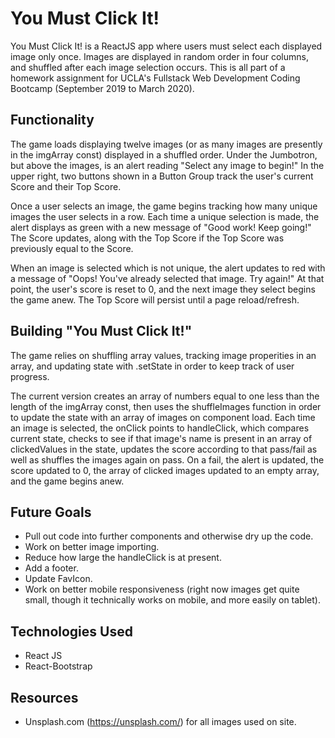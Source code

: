 # You Must Click It!
You Must Click It! is a ReactJS app where users must select each displayed image only once. Images are displayed in random order in four columns, and shuffled after each image selection occurs. This is all part of a homework assignment for UCLA's Fullstack Web Development Coding Bootcamp (September 2019 to March 2020).

## Functionality
The game loads displaying twelve images (or as many images are presently in the imgArray const) displayed in a shuffled order. Under the Jumbotron, but above the images, is an alert reading "Select any image to begin!" In the upper right, two buttons shown in a Button Group track the user's current Score and their Top Score. 

Once a user selects an image, the game begins tracking how many unique images the user selects in a row. Each time a unique selection is made, the alert displays as green with a new message of "Good work! Keep going!" The Score updates, along with the Top Score if the Top Score was previously equal to the Score.

When an image is selected which is not unique, the alert updates to red with a message of "Oops! You've already selected that image. Try again!" At that point, the user's score is reset to 0, and the next image they select begins the game anew. The Top Score will persist until a page reload/refresh.

## Building "You Must Click It!"
The game relies on shuffling array values, tracking image properities in an array, and updating state with .setState in order to keep track of user progress.

The current version creates an array of numbers equal to one less than the length of the imgArray const, then uses the shuffleImages function in order to update the state with an array of images on component load. Each time an image is selected, the onClick points to handleClick, which compares current state, checks to see if that image's name is present in an array of clickedValues in the state, updates the score according to that pass/fail as well as shuffles the images again on pass. On a fail, the alert is updated, the score updated to 0, the array of clicked images updated to an empty array, and the game begins anew.

## Future Goals
* Pull out code into further components and otherwise dry up the code. 
* Work on better image importing. 
* Reduce how large the handleClick is at present.
* Add a footer.
* Update FavIcon.
* Work on better mobile responsiveness (right now images get quite small, though it technically works on mobile, and more easily on tablet).

## Technologies Used
* React JS
* React-Bootstrap

## Resources
* Unsplash.com (https://unsplash.com/) for all images used on site.
